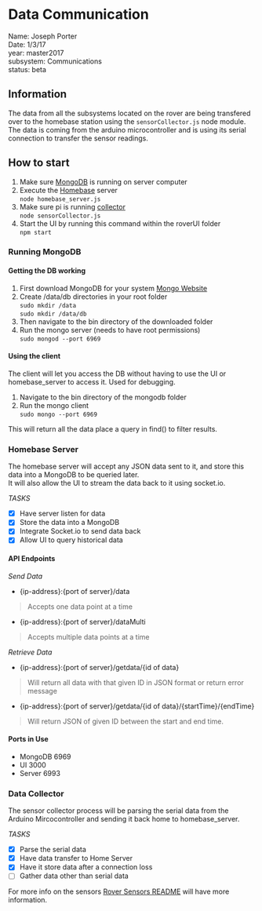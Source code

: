 # Data Communication  
Name: Joseph Porter  
Date: 1/3/17  
year: master2017  
subsystem: Communications  
status: beta  


## Information  
The data from all the subsystems located on the rover are being transfered over to the homebase station using the ```sensorCollector.js``` node module. The data is coming from the arduino microcontroller and is using its serial connection to transfer the sensor readings.  

## How to start  
1. Make sure [MongoDB](#running-mongodb) is running on server computer  
2. Execute the [Homebase](#homebase-server) server  
	```node homebase_server.js```  
3. Make sure pi is running [collector](#data-collector)  
	```node sensorCollector.js```  
4. Start the UI by running this command within the roverUI folder  
	```npm start```  


### Running MongoDB

#### Getting the DB working
1. First download MongoDB for your system
   [Mongo Website](https://www.mongodb.com/)
2. Create /data/db directories in your root folder  
	```sudo mkdir /data```  
	```sudo mkdir /data/db```  
3. Then navigate to the bin directory of the downloaded folder
4. Run the mongo server (needs to have root permissions)  
	```sudo mongod --port 6969```  

#### Using the client  
The client will let you access the DB without having to use the UI or homebase_server to access it. Used for debugging.  

1. Navigate to the bin directory of the mongodb folder
2. Run the mongo client  
	```sudo mongo --port 6969```  
	
This will return all the data place a query in find() to filter results.  
### Homebase Server  

The homebase server will accept any JSON data sent to it, and store this data into a MongoDB to be queried later.  
It will also allow the UI to stream the data back to it using socket.io.  

*TASKS*  
- [x] Have server listen for data  
- [x] Store the data into a MongoDB  
- [x] Integrate Socket.io to send data back  
- [x] Allow UI to query historical data  

#### API Endpoints  
*Send Data*
- {ip-address}:{port of server}/data  
> Accepts one data point at a time  
- {ip-address}:{port of server}/dataMulti  
> Accepts multiple data points at a time  

*Retrieve Data*  
- {ip-address}:{port of server}/getdata/{id of data}  
> Will return all data with that given ID in JSON format or return error message
- {ip-address}:{port of server}/getdata/{id of data}/{startTime}/{endTime}  
> Will return JSON of given ID between the start and end time.  

#### Ports in Use  
- MongoDB 6969  
- UI      3000  
- Server  6993  

### Data Collector  

The sensor collector process will be parsing the serial data from the Arduino Mircocontroller and sending it back home to homebase_server.  

*TASKS*  
- [x] Parse the serial data  
- [x] Have data transfer to Home Server  
- [x] Have it store data after a connection loss  
- [ ] Gather data other than serial data  

For more info on the sensors [Rover Sensors README](https://github.com/CSUFTitanRover/TitanRover/blob/master2017/DataTransfer/ScienceSensors/ScieceCache/README/readme.md) will have more information.  



